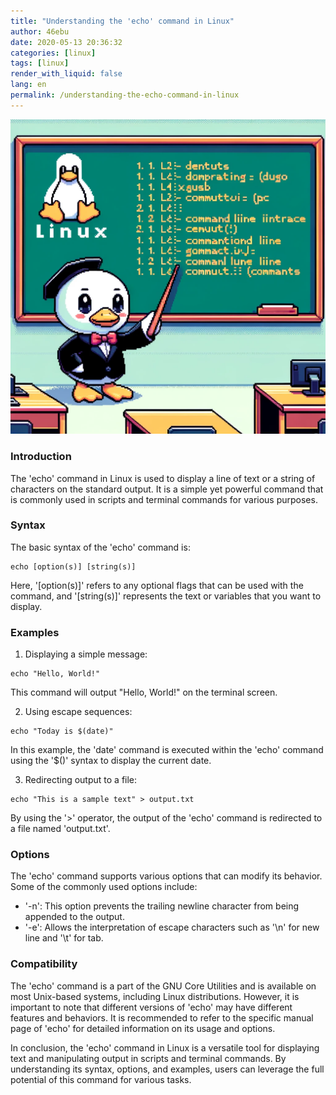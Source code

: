 ```yaml
---
title: "Understanding the 'echo' command in Linux"
author: 46ebu
date: 2020-05-13 20:36:32 
categories: [linux]
tags: [linux]
render_with_liquid: false
lang: en
permalink: /understanding-the-echo-command-in-linux
---
```


![Intro](/assets/img/post/linux.png)
### Introduction
The 'echo' command in Linux is used to display a line of text or a string of characters on the standard output. It is a simple yet powerful command that is commonly used in scripts and terminal commands for various purposes.

### Syntax
The basic syntax of the 'echo' command is:
```
echo [option(s)] [string(s)]
```
Here, '[option(s)]' refers to any optional flags that can be used with the command, and '[string(s)]' represents the text or variables that you want to display.

### Examples
1. Displaying a simple message:
```
echo "Hello, World!"
```
This command will output "Hello, World!" on the terminal screen.

2. Using escape sequences:
```
echo "Today is $(date)"
```
In this example, the 'date' command is executed within the 'echo' command using the '$()' syntax to display the current date.

3. Redirecting output to a file:
```
echo "This is a sample text" > output.txt
```
By using the '>' operator, the output of the 'echo' command is redirected to a file named 'output.txt'.

### Options
The 'echo' command supports various options that can modify its behavior. Some of the commonly used options include:
- '-n': This option prevents the trailing newline character from being appended to the output.
- '-e': Allows the interpretation of escape characters such as '\n' for new line and '\t' for tab.

### Compatibility
The 'echo' command is a part of the GNU Core Utilities and is available on most Unix-based systems, including Linux distributions. However, it is important to note that different versions of 'echo' may have different features and behaviors. It is recommended to refer to the specific manual page of 'echo' for detailed information on its usage and options.

In conclusion, the 'echo' command in Linux is a versatile tool for displaying text and manipulating output in scripts and terminal commands. By understanding its syntax, options, and examples, users can leverage the full potential of this command for various tasks.